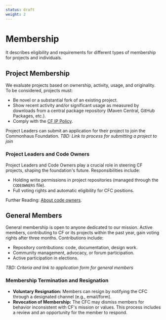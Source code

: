 ```yaml
---
status: draft
weight: 2
---
```

# Membership

It describes eligibility and requirements for different types of membership for projects and individuals.

## Project Membership

We evaluate projects based on ownership, activity, usage, and originality. To be considered, projects must:

- Be novel or a substantial fork of an existing project.
- Show recent activity and/or significant usage as measured by downloads from a central package repository (Maven Central, GitHub Packages, etc.).
- Comply with the [CF IP Policy][ip-policy].

Project Leaders can submit an application for their project to join the Commonhaus Foundation.
*TBD: Link to process for submitting a project to join*

### Project Leaders and Code Owners

Project Leaders and Code Owners play a crucial role in steering CF projects, shaping the foundation's future. Responsibilities include:

- Holding write permissions in project repositories (managed through the `CODEOWNERS` file).
- Full voting rights and automatic eligibility for CFC positions.

Further Reading: [About code owners][owners].

[owners]: https://docs.github.com/en/repositories/managing-your-repositorys-settings-and-features/customizing-your-repository/about-code-owners

## General Members

General membership is open to anyone dedicated to our mission. Active members, contributing to CF or its projects within the past year, gain voting rights after three months. Contributions include:

- Repository contributions: code, documentation, design work.
- Community management, advocacy, or forum participation.
- Active participation in elections.

*TBD: Criteria and link to application form for general members*

### Membership Termination and Resignation

- **Voluntary Resignation:** Members can resign by notifying the CFC through a designated channel (e.g., email/form).
- **Revocation of Membership:** The CFC may dismiss members for behavior inconsistent with CF's mission or values. This process includes a review and an opportunity for the member to respond.

[ip-policy]: ../policies/ip-policy.md
